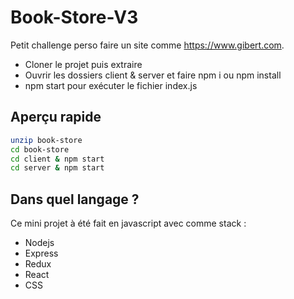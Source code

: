 # Book-Store-V3

Petit challenge perso faire un site comme https://www.gibert.com.

- Cloner le projet puis extraire
- Ouvrir les dossiers client & server et faire npm i ou npm install
- npm start pour exécuter le fichier index.js

## Aperçu rapide

```sh
unzip book-store
cd book-store
cd client & npm start
cd server & npm start
```

## Dans quel langage ?

Ce mini projet à été fait en javascript avec comme stack :

- Nodejs
- Express
- Redux
- React
- CSS

